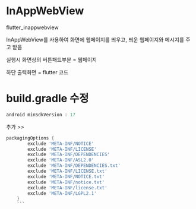 # InAppWebView
flutter_inappwebview

InAppWebView를 사용하여 화면에 웹페이지를 띄우고, 띄운 웹페이지와 메시지를 주고 받음


실행시 화면상의 버튼패드부분 = 웹페이지

하단 출력화면 = flutter 코드



# build.gradle 수정

```gradle
android minSdkVersion : 17
```

추가 >>
```gradle
packagingOptions {
        exclude 'META-INF/NOTICE'
        exclude 'META-INF/LICENSE'
        exclude 'META-INF/DEPENDENCIES'
        exclude 'META-INF/ASL2.0'
        exclude 'META-INF/DEPENDENCIES.txt'
        exclude 'META-INF/LICENSE.txt'
        exclude 'META-INF/NOTICE.txt'
        exclude 'META-INF/notice.txt'
        exclude 'META-INF/license.txt'
        exclude 'META-INF/LGPL2.1'
    }
    ```
   
